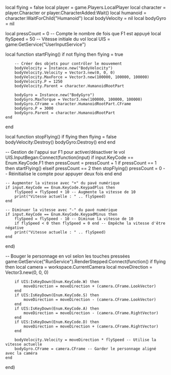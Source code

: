 local flying = false
local player = game.Players.LocalPlayer
local character = player.Character or player.CharacterAdded:Wait()
local humanoid = character:WaitForChild("Humanoid")
local bodyVelocity = nil
local bodyGyro = nil

local pressCount = 0 -- Compte le nombre de fois que F1 est appuyé
local flySpeed = 50 -- Vitesse initiale du vol
local UIS = game:GetService("UserInputService")

local function startFlying()
    if not flying then
        flying = true
        
        -- Créer des objets pour contrôler le mouvement
        bodyVelocity = Instance.new("BodyVelocity")
        bodyVelocity.Velocity = Vector3.new(0, 0, 0)
        bodyVelocity.MaxForce = Vector3.new(100000, 100000, 100000)
        bodyVelocity.P = 1250
        bodyVelocity.Parent = character.HumanoidRootPart
        
        bodyGyro = Instance.new("BodyGyro")
        bodyGyro.MaxTorque = Vector3.new(100000, 100000, 100000)
        bodyGyro.CFrame = character.HumanoidRootPart.CFrame
        bodyGyro.P = 3000
        bodyGyro.Parent = character.HumanoidRootPart
    end
end

local function stopFlying()
    if flying then
        flying = false
        bodyVelocity:Destroy()
        bodyGyro:Destroy()
    end
end

-- Gestion de l'appui sur F1 pour activer/désactiver le vol
UIS.InputBegan:Connect(function(input)
    if input.KeyCode == Enum.KeyCode.F1 then
        pressCount = pressCount + 1
        if pressCount == 1 then
            startFlying()
        elseif pressCount == 2 then
            stopFlying()
            pressCount = 0 -- Réinitialise le compte pour appuyer deux fois
        end
    end
    
    -- Augmenter la vitesse avec "+" du pavé numérique
    if input.KeyCode == Enum.KeyCode.KeypadPlus then
        flySpeed = flySpeed + 10 -- Augmente la vitesse de 10
        print("Vitesse actuelle : " .. flySpeed)
    end
    
    -- Diminuer la vitesse avec "-" du pavé numérique
    if input.KeyCode == Enum.KeyCode.KeypadMinus then
        flySpeed = flySpeed - 10 -- Diminue la vitesse de 10
        if flySpeed < 0 then flySpeed = 0 end -- Empêche la vitesse d'être négative
        print("Vitesse actuelle : " .. flySpeed)
    end
end)

-- Bouger le personnage en vol selon les touches pressées
game:GetService("RunService").RenderStepped:Connect(function()
    if flying then
        local camera = workspace.CurrentCamera
        local moveDirection = Vector3.new(0, 0, 0)
        
        if UIS:IsKeyDown(Enum.KeyCode.W) then
            moveDirection = moveDirection + (camera.CFrame.LookVector)
        end
        if UIS:IsKeyDown(Enum.KeyCode.S) then
            moveDirection = moveDirection - (camera.CFrame.LookVector)
        end
        if UIS:IsKeyDown(Enum.KeyCode.A) then
            moveDirection = moveDirection - (camera.CFrame.RightVector)
        end
        if UIS:IsKeyDown(Enum.KeyCode.D) then
            moveDirection = moveDirection + (camera.CFrame.RightVector)
        end
        
        bodyVelocity.Velocity = moveDirection * flySpeed -- Utilise la vitesse actuelle
        bodyGyro.CFrame = camera.CFrame -- Garder le personnage aligné avec la caméra
    end
end)
